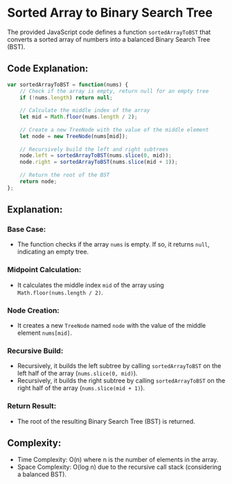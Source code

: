 # Sorted Array to Binary Search Tree

The provided JavaScript code defines a function `sortedArrayToBST` that converts a sorted array of numbers into a balanced Binary Search Tree (BST).

## Code Explanation:

```javascript
var sortedArrayToBST = function(nums) {
    // Check if the array is empty, return null for an empty tree
    if (!nums.length) return null;
    
    // Calculate the middle index of the array
    let mid = Math.floor(nums.length / 2);
    
    // Create a new TreeNode with the value of the middle element
    let node = new TreeNode(nums[mid]);
    
    // Recursively build the left and right subtrees
    node.left = sortedArrayToBST(nums.slice(0, mid));
    node.right = sortedArrayToBST(nums.slice(mid + 1));
    
    // Return the root of the BST
    return node;
};
```
## Explanation:

### Base Case:
- The function checks if the array `nums` is empty. If so, it returns `null`, indicating an empty tree.

### Midpoint Calculation:
- It calculates the middle index `mid` of the array using `Math.floor(nums.length / 2)`.

### Node Creation:
- It creates a new `TreeNode` named `node` with the value of the middle element `nums[mid]`.

### Recursive Build:
- Recursively, it builds the left subtree by calling `sortedArrayToBST` on the left half of the array (`nums.slice(0, mid)`).
- Recursively, it builds the right subtree by calling `sortedArrayToBST` on the right half of the array (`nums.slice(mid + 1)`).

### Return Result:
- The root of the resulting Binary Search Tree (BST) is returned.

## Complexity:
- Time Complexity: O(n) where n is the number of elements in the array.
- Space Complexity: O(log n) due to the recursive call stack (considering a balanced BST).
